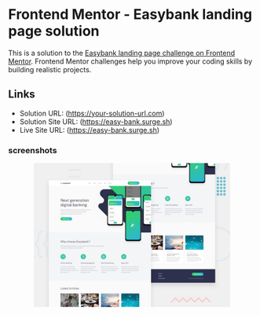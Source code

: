 
# Frontend Mentor - Easybank landing page solution

This is a solution to the [Easybank landing page challenge on Frontend Mentor](https://www.frontendmentor.io/challenges/easybank-landing-page-WaUhkoDN). Frontend Mentor challenges help you improve your coding skills by building realistic projects. 

## Links

- Solution URL: (https://your-solution-url.com)
- Solution Site URL: (https://easy-bank.surge.sh)
- Live Site URL: (https://easy-bank.surge.sh)

### screenshots
<div align="center">
    <img src="./desktop-preview.jpg" width="400px"</img> 
</div>
